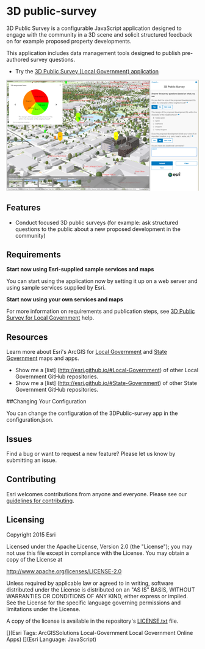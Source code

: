 # 3D public-survey

3D Public Survey is a configurable JavaScript application designed to engage with the community in a 3D scene and solicit structured feedback on for example proposed property developments.

This application includes data management tools designed to publish pre-authored survey questions.

* Try the [3D Public Survey (Local Government) application](http://links.esri.com/localgovernment/tryit/3DPublicSurvey/)

[![Image of the Photo Survey application](3DPublic-survey.png "3D Public Survey application")](http://links.esri.com/localgovernment/tryit/3DPublicSurvey/)

## Features

* Conduct focused 3D public surveys (for example: ask structured questions to the public about a new proposed development in the community)

## Requirements

**Start now using Esri-supplied sample services and maps**

You can start using the application now by setting it up on a web server and using sample services supplied by Esri.

**Start now using your own services and maps**

For more information on requirements and publication steps, see [3D Public Survey for Local Government](http://links.esri.com/localgovernment/help/3DPublicSurvey/) help.

## Resources

Learn more about Esri's ArcGIS for [Local Government](http://solutions.arcgis.com/local-government/) and [State Government](http://solutions.arcgis.com/state-government/) maps and apps.

* Show me a [list] (http://esri.github.io/#Local-Government) of other Local Government GitHub repositories.
* Show me a [list] (http://esri.github.io/#State-Government) of other State Government GitHub repositories.

##Changing Your Configuration

You can change the configuration of the 3DPublic-survey app in the configuration.json.


## Issues

Find a bug or want to request a new feature?  Please let us know by submitting an issue.


## Contributing

Esri welcomes contributions from anyone and everyone.
Please see our [guidelines for contributing](https://github.com/esri/contributing).

## Licensing

Copyright 2015 Esri

Licensed under the Apache License, Version 2.0 (the "License");
you may not use this file except in compliance with the License.
You may obtain a copy of the License at

   http://www.apache.org/licenses/LICENSE-2.0

Unless required by applicable law or agreed to in writing, software
distributed under the License is distributed on an "AS IS" BASIS,
WITHOUT WARRANTIES OR CONDITIONS OF ANY KIND, either express or implied.
See the License for the specific language governing permissions and
limitations under the License.

A copy of the license is available in the repository's
[LICENSE.txt](https://github.com/Esri/photo-survey/blob/master/License.txt) file.

[](Esri Tags: ArcGISSolutions Local-Government Local Government Online Apps)
[](Esri Language: JavaScript)
